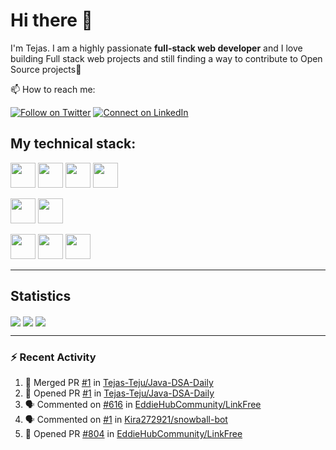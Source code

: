 # Hi there 👋

I'm Tejas.  I am a highly passionate **full-stack web developer** and I love building Full stack web projects and still finding a way to contribute to Open Source projects:raised_hands:

📫 How to reach me:


[![Follow on Twitter](https://img.shields.io/badge/--twitter?label=Twitter&logo=Twitter&style=social)](https://twitter.com/tejas_teju97) [![Connect on LinkedIn](https://img.shields.io/badge/--linkedin?label=LinkedIn&logo=LinkedIn&style=social)](https://www.linkedin.com/in/tejassadashivappa)

## My technical stack:  

<span><img height="40" src="https://img.icons8.com/color/48/000000/html-5--v1.png"/><span>
<span><img height="40" src="https://img.icons8.com/color/48/000000/css3.png"/></span>
<span><img height="40" src="https://img.icons8.com/color/48/000000/javascript--v2.png"/></span>
<span><img height="40" src="https://img.icons8.com/officel/40/000000/react.png"/></span>
  
<span><img height="40" src="https://img.icons8.com/color/48/000000/java-coffee-cup-logo--v1.png"/></span>
<span><img height="40" src="https://img.icons8.com/color/48/000000/spring-logo.png"/></span>
  
<span><img height="40" src="https://img.icons8.com/color/48/000000/mysql-logo.png"/></span>
<span><img height="40" src="https://img.icons8.com/color/48/000000/postgreesql.png"/></span>
<span><img height="40" src="https://img.icons8.com/color/48/000000/mongodb.png"/></span>

---
  
## Statistics
  
<span><img align="center" src="https://github-readme-stats.vercel.app/api?username=Tejas-Teju&hide=stars&show_icons=true" /></span>
<span><img align="center" src="https://github-readme-stats.vercel.app/api/top-langs/?username=Tejas-Teju&hide=ruby&layout=compact" /></span>
<span><img align="center" src="https://github-readme-streak-stats.herokuapp.com/?user=Tejas-Teju" /></span>

---
  
### :zap: Recent Activity

<!--START_SECTION:activity-->
1. 🎉 Merged PR [#1](https://github.com/Tejas-Teju/Java-DSA-Daily/pull/1) in [Tejas-Teju/Java-DSA-Daily](https://github.com/Tejas-Teju/Java-DSA-Daily)
2. 💪 Opened PR [#1](https://github.com/Tejas-Teju/Java-DSA-Daily/pull/1) in [Tejas-Teju/Java-DSA-Daily](https://github.com/Tejas-Teju/Java-DSA-Daily)
3. 🗣 Commented on [#616](https://github.com/EddieHubCommunity/LinkFree/issues/616) in [EddieHubCommunity/LinkFree](https://github.com/EddieHubCommunity/LinkFree)
4. 🗣 Commented on [#1](https://github.com/Kira272921/snowball-bot/issues/1) in [Kira272921/snowball-bot](https://github.com/Kira272921/snowball-bot)
5. 💪 Opened PR [#804](https://github.com/EddieHubCommunity/LinkFree/pull/804) in [EddieHubCommunity/LinkFree](https://github.com/EddieHubCommunity/LinkFree)
<!--END_SECTION:activity-->

<!--
**Tejas-Teju/Tejas-Teju** is a ✨ _special_ ✨ repository because its `README.md` (this file) appears on your GitHub profile.

Here are some ideas to get you started:

- 🔭 I’m currently working on ...
- 🌱 I’m currently learning ...
- 👯 I’m looking to collaborate on ...
- 🤔 I’m looking for help with ...
- 💬 Ask me about ...
- 📫 How to reach me: ...
- 😄 Pronouns: ...
- ⚡ Fun fact: ...
-->
